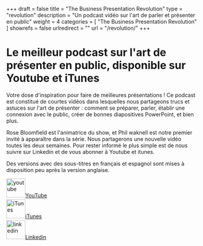 +++
draft 		= false
title 		= "The Business Presentation Revolution"
type		= "revolution"
description	= "Un podcast vidéo sur l'art de parler et présenter en public"
weight		= 4
categories	= [ "The Business Presentation Revolution" ]
showrefs	= false
urlredirect	= ""
url 		= "/revolution/"
+++

# Le meilleur podcast sur l'art de présenter en public, disponible sur Youtube et iTunes
Votre dose d'inspiration pour faire de meilleures présentations ! Ce podcast est constitué de courtes vidéos dans lesquelles nous partageons trucs et astuces sur l'art de présenter : comment se préparer, parler, établir une connexion avec le public, créer de bonnes diapositives PowerPoint, et bien plus.

Rose Bloomfield est l'animatrice du show, et Phil waknell est notre premier invité à apparaître dans la série. Nous partagerons une nouvelle vidéo toutes les deux semaines. Pour rester informé le plus simple est de nous suivre sur Linkedin et de vous abonner à Youtube et itunes.

Des versions avec des sous-titres en français et espagnol sont mises à disposition peu après la version anglaise.

<div class="row">
	<div class="col-xs-4 text-center col-xs-offset-2">
		<a href="https://www.youtube.com/user/IdeasOnStage/videos"><img src="/pictures/revolution/youtube.svg" alt="youtube" style="margin-bottom: 5px; width:50px;">YouTube</a>
	</div>
	<div class="col-xs-4 text-center hidden">
		<a href="https://www.apple.com/"><img src="/pictures/revolution/itunes.svg" alt="iTunes" style="margin-bottom: 5px; width:50px;">iTunes</a>
	</div>
	<div class="col-xs-4 text-center">
		<a href="https://www.linkedin.com/company/ideas-on-stage/"><img src="/pictures/revolution/linkedin.svg" alt="linkedin" style="margin-bottom: 5px; width:50px;">Linkedin</a>
	</div>
</div>
